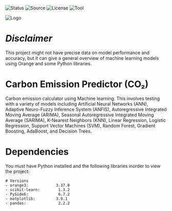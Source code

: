 ![Status](https://badgen.net/badge/Status/Development/red?icon=github)
![Source](https://badgen.net/badge/Source/Research/blue)
![License](https://badgen.net/badge/license/MIT/green)
![Tool](https://badgen.net/badge/Tool/Orange3/orange?icon)

![Logo](https://github.com/Parven05/AI-Carbon-Predictor/assets/101796812/80da8057-5c1f-4bef-8950-125f1f78c045)

# _Disclaimer_

This project might not have precise data on model performance and accuracy, but it can give a general overview of machine learning models using Orange and some Python libraries.

# Carbon Emission Predictor (CO₂)

Carbon emission calculator using Machine learning. This involves testing with a variety of models including Artificial Neural Networks (ANN), Adaptive Neuro-Fuzzy Inference System (ANFIS), Autoregressive Integrated Moving Average (ARIMA), Seasonal Autoregressive Integrated Moving Average (SARIMA), K-Nearest Neighbors (KNN), Linear Regression, Logistic Regression, Support Vector Machines (SVM), Random Forest, Gradient Boosting, AdaBoost, and Decision Trees.

# Dependencies
You must have Python installed and the following libraries inorder to view the project:
```
# Versions
- orange3:            3.37.0
- scikit-learn:        1.3.2
- PySide6:             6.7.2
- matplotlib:         3.9.1
- pandas:              2.2.2

```


